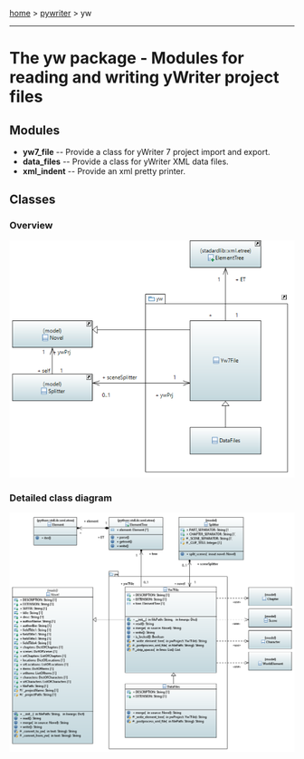 [home](../../index) > [pywriter](pywriter) > yw

---

# The yw package - Modules for reading and writing yWriter project files
 
## Modules
 
- **yw7_file** -- Provide a class for yWriter 7 project import and export.
- **data_files** -- Provide a class for yWriter XML data files.
- **xml_indent** -- Provide an xml pretty printer.

## Classes

### Overview

![yw package class diagram](img/yw_package_class_diagram.png)

### Detailed class diagram

![yw package detailed class diagram](img/yw_package_detailed_class_diagram.png)
